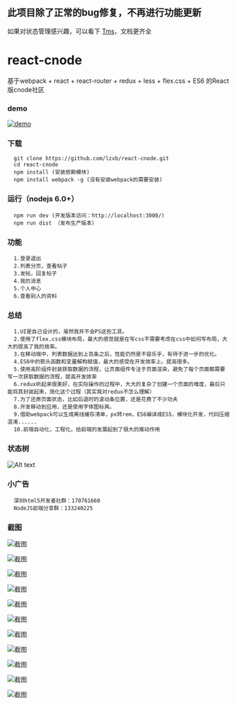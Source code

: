 
## 此项目除了正常的bug修复，不再进行功能更新
如果对状态管理感兴趣，可以看下 [Tms](https://github.com/FollowmeTech/tms)，文档更齐全

# react-cnode
基于webpack + react + react-router + redux + less + flex.css + ES6 的React版cnode社区

### demo
 [![demo](https://github.com/lzxb/react-cnode/raw/master/shot/QR-code.png)](http://lzxb.github.io/react-cnode/)

### 下载
```
  git clone https://github.com/lzxb/react-cnode.git
  cd react-cnode
  npm install (安装依赖模块)
  npm install webpack -g (没有安装webpack的需要安装)
```

### 运行（nodejs 6.0+）
```
  npm run dev (开发版本访问：http://localhost:3000/)
  npm run dist （发布生产版本）

```
### 功能
```
  1.登录退出
  2.列表分页，查看帖子
  3.发帖，回复帖子
  4.我的消息
  5.个人中心
  6.查看别人的资料
```

### 总结
```
  1.UI是自己设计的，虽然我并不会PS这些工具。
  2.使用了flex.css模块布局，最大的感觉就是在写css不需要考虑在css中如何写布局，大大的提高了我的效率。
  3.在移动端中，列表数据达到上百条之后，性能仍然是不容乐乎，有待于进一步的优化。
  4.ES6中的箭头函数和变量解构赋值，最大的感受在开发效率上。提高很多。
  5.使用高阶组件封装获取数据的流程，让页面组件专注于页面渲染，避免了每个页面都需要写一次获取数据的流程，提高开发效率
  6.redux听起来很美好，在实际操作的过程中，大大的复杂了创建一个页面的难度，最后只能将其封装起来，简化这个过程（其实我对redux不怎么理解）
  7.为了还原页面状态，比如后退时的滚动条位置，还是花费了不少功夫
  8.开发移动到应用，还是使用字体图标爽。
  9.借助webpack可以生成离线缓存清单，px转rem，ES6编译成ES5，模块化开发，代码压缩混淆......
  10.前端自动化，工程化，给前端的发展起到了很大的推动作用
```
### 状态树
![Alt text](https://github.com/lzxb/react-cnode/raw/master/shot/redux-state.jpg)
### 小广告
```
  深圳html5开发者社群：170761660
  NodeJS前端分享群：133240225
```
### 截图

![截图](https://github.com/lzxb/react-cnode/raw/master/shot/1.png)

![截图](https://github.com/lzxb/react-cnode/raw/master/shot/2.png)

![截图](https://github.com/lzxb/react-cnode/raw/master/shot/3.png)

![截图](https://github.com/lzxb/react-cnode/raw/master/shot/4.png)

![截图](https://github.com/lzxb/react-cnode/raw/master/shot/5.png)

![截图](https://github.com/lzxb/react-cnode/raw/master/shot/6.png)

![截图](https://github.com/lzxb/react-cnode/raw/master/shot/7.png)

![截图](https://github.com/lzxb/react-cnode/raw/master/shot/8.png)

![截图](https://github.com/lzxb/react-cnode/raw/master/shot/9.png)

![截图](https://github.com/lzxb/react-cnode/raw/master/shot/10.png)

![截图](https://github.com/lzxb/react-cnode/raw/master/shot/11.png)

